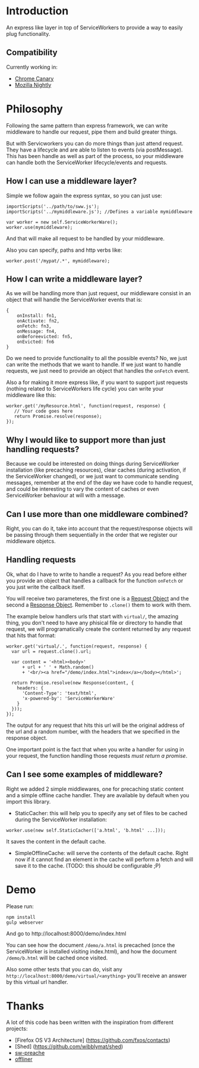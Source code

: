 # Introduction

An express like layer in top of ServiceWorkers to provide a way to easily plug functionality.

## Compatibility

Currently working in:
- [Chrome Canary](https://www.google.co.uk/chrome/browser/canary.html)
- [Mozilla Nightly](https://blog.wanderview.com/sw-builds/)

# Philosophy
Following the same pattern than express framework, we can write middleware to handle our request, pipe them and build greater things.

But with Servicworkers you can do more things than just attend request. They have a lifecycle and are able to listen to events (via postMessage). This has been handle as well as part of the process, so your middleware can handle both the ServiceWorker lifecycle/events and requests.

## How I can use a middleware layer?
Simple we follow again the express syntax, so you can just use:

```
importScripts('../path/to/sww.js');
importScripts('../mymiddleware.js'); //Defines a variable mymiddleware

var worker = new self.ServiceWorkerWare();
worker.use(mymiddleware);
```

And that will make all request to be handled by your middleware.

Also you can specify, paths and http verbs like:

```
worker.post('/mypat/.*', mymiddleware);
```

## How I can write a middleware layer?
As we will be handling more than just request, our middleware consist in an object that will handle the ServiceWorker events that is:

```
{
    onInstall: fn1,
    onActivate: fn2,
    onFetch: fn3,
    onMessage: fn4,
    onBeforeevicted: fn5,
    onEvicted: fn6
}
```

Do we need to provide functionality to all the possible events? No, we just can write the methods that we want to handle. If we just want to handle requests, we just need to provide an object that handles the `onFetch` event.

Also a for making it more express like, if you want to support just requests (nothing related to ServiceWorkers life cycle) you can write your middleware like this:

```
worker.get('/myResource.html', function(request, response) {
   // Your code goes here
   return Promise.resolve(response);
});
```

## Why I would like to support more than just handling requests?

Because we could be interested on doing things during ServiceWorker installation (like precaching resources), clear caches (during activation, if the ServiceWorker changed), or we just want to communicate sending messages, remember at the end of the day we have code to handle request, and could be interesting to vary the content of caches or even ServiceWorker behaviour at will with a message.

## Can I use more than one middleware combined?

Right, you can do it, take into account that the request/response objects will be passing through them sequentially in the order that we register our middleware objetcs.

## Handling requests

Ok, what do I have to write to handle a request? As you read before either you provide an object that handles a callback for the function `onFetch` or you just write the callback itself.

You will receive two parameteres, the first one is a [Request Object](https://fetch.spec.whatwg.org/#concept-request) and the second a [Response Object](https://fetch.spec.whatwg.org/#concept-response).
Remember to `.clone()` them to work with them.

The example below handlers urls that start with `virtual/`, the amazing thing, you don't need to have any phisical file or directory to handle that request, we will programatically create the content returned by any request that hits that format:
```
worker.get('virtual/.', function(request, response) {
  var url = request.clone().url;

  var content = '<html><body>'
      + url + ' ' + Math.random()
      + '<br/><a href="/demo/index.html">index</a></body></html>';

  return Promise.resolve(new Response(content, {
    headers: {
      'Content-Type': 'text/html',
      'x-powered-by': 'ServiceWorkerWare'
    }
  }));
});
```

The output for any request that hits this url will be the original address of the url and a random number, with the headers that we specified in the response object.

One important point is the fact that when you write a handler for using in your request, the function handling those requests *must return a promise*.

## Can I see some examples of middleware?

Right we added 2 simple middlewares, one for precaching static content and a simple offline cache handler. They are available by default when you import this library.

- StaticCacher: this will help you to specify any set of files to be cached during the ServiceWorker installation:
```
worker.use(new self.StaticCacher(['a.html', 'b.html' ...]));
```
It saves the content in the default cache.

- SimpleOfflineCache: will serve the contents of the default cache. Right now if it cannot find an element in the cache will perform a fetch and will save it to the cache.
(TODO: this should be configurable ;P)


# Demo

Please run:
```
npm install
gulp webserver
```

And go to http://localhost:8000/demo/index.html

You can see how the document `/demo/a.html` is precached (once the ServiceWorker is installed visiting index.html), and how the document `/demo/b.html` will be cached once visited.

Also some other tests that you can do, visit any `http://localhost:8000/demo/virtual/<anything>` you'll receive an answer by this virtual url handler.

# Thanks
A lot of this code has been written with the inspiration from different projects:
- [Firefox OS V3 Architecture] (https://github.com/fxos/contacts)
- [Shed] (https://github.com/wibblymat/shed)
- [sw-preache](https://github.com/jeffposnick/sw-precache)
- [offliner](https://github.com/lodr/offliner)